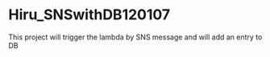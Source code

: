 # Hiru_SNSwithDB120107
This project will trigger the lambda by SNS message and will add an entry to DB
